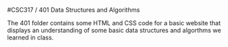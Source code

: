 #CSC317 / 401 Data Structures and Algorithms

The 401 folder contains some HTML and CSS code for a basic website that displays an understanding of some basic data structures and algorthms we learned in class.
